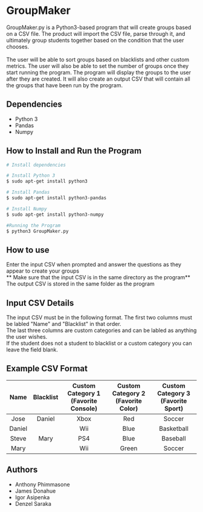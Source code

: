 # GroupMaker
GroupMaker.py is a Python3-based program that will create groups based on a CSV file. The product will import the CSV file, parse through it, and ultimately group students together based on the condition that the user chooses. <br/><br/>The user will be able to sort groups based on blacklists and other custom metrics. The user will also be able to set the number of groups once they start running the program. The program will display the groups to the user after they are created. It will also create an output CSV that will contain all the groups that have been run by the program.

## Dependencies
<ul>
  <li>Python 3</li>
  <li>Pandas</li>
  <li>Numpy</li>
</ul>

## How to Install and Run the Program
```bash
# Install dependencies

# Install Python 3
$ sudo apt-get install python3

# Install Pandas
$ sudo apt-get install python3-pandas

# Install Numpy
$ sudo apt-get install python3-numpy

#Running the Program 
$ python3 GroupMaker.py
```
## How to use
Enter the input CSV when prompted and answer the questions as they appear to create your groups<br/>
** Make sure that the input CSV is in the same directory as the program**<br/>
The output CSV is stored in the same folder as the program 

## Input CSV Details
The input CSV must be in the following format. The first two columns must be labled "Name" and "Blacklist" in that order. <br/>The last three columns are custom categories and can be labled as anything the user wishes. <br/>
If the student does not a student to blacklist or a custom category you can leave the field blank. 
## Example CSV Format

| Name    | Blacklist| Custom Category 1 (Favorite Console)  | Custom Category 2 (Favorite Color)|Custom Category 3 (Favorite Sport) |
|:-------:|:--------:|:------:|:-----:|:-----:|
| Jose    | Daniel   | Xbox   | Red   |   Soccer   |
| Daniel  |          | Wii    | Blue    |  Basketball    |
|Steve    |   Mary   | PS4    |  Blue    |  Baseball    |
| Mary    |          | Wii    |  Green    |   Soccer   |


## Authors
<ul>
  <li>Anthony Phimmasone</li>
  <li>James Donahue</li>
  <li>Igor Asipenka</li>
  <li>Denzel Saraka</li>
</ul>

